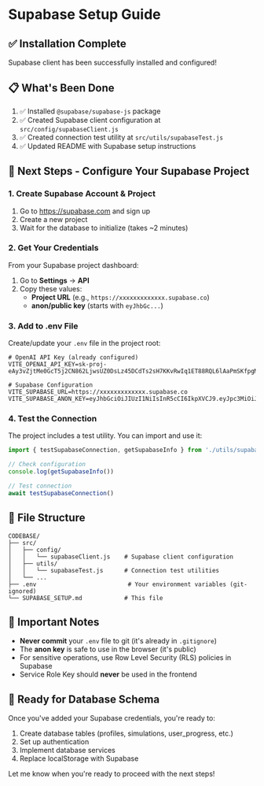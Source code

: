 # Supabase Setup Guide

## ✅ Installation Complete

Supabase client has been successfully installed and configured!

## 📋 What's Been Done

1. ✅ Installed `@supabase/supabase-js` package
2. ✅ Created Supabase client configuration at `src/config/supabaseClient.js`
3. ✅ Created connection test utility at `src/utils/supabaseTest.js`
4. ✅ Updated README with Supabase setup instructions

## 🔧 Next Steps - Configure Your Supabase Project

### 1. Create Supabase Account & Project

1. Go to https://supabase.com and sign up
2. Create a new project
3. Wait for the database to initialize (takes ~2 minutes)

### 2. Get Your Credentials

From your Supabase project dashboard:

1. Go to **Settings** → **API**
2. Copy these values:
   - **Project URL** (e.g., `https://xxxxxxxxxxxxx.supabase.co`)
   - **anon/public key** (starts with `eyJhbGc...`)

### 3. Add to .env File

Create/update your `.env` file in the project root:

```env
# OpenAI API Key (already configured)
VITE_OPENAI_API_KEY=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

# Supabase Configuration
VITE_SUPABASE_URL=https://xxxxxxxxxxxxx.supabase.co
VITE_SUPABASE_ANON_KEY=eyJhbGciOiJIUzI1NiIsInR5cCI6IkpXVCJ9.eyJpc3MiOiJzdXBhYmFzZSIsInJlZiI6InBsemNjc3Fva3dxY2NkenJvbXlkIiwicm9sZSI6ImFub24iLCJpYXQiOjE3MzU...
```

### 4. Test the Connection

The project includes a test utility. You can import and use it:

```javascript
import { testSupabaseConnection, getSupabaseInfo } from './utils/supabaseTest'

// Check configuration
console.log(getSupabaseInfo())

// Test connection
await testSupabaseConnection()
```

## 📁 File Structure

```
CODEBASE/
├── src/
│   ├── config/
│   │   └── supabaseClient.js    # Supabase client configuration
│   ├── utils/
│   │   └── supabaseTest.js      # Connection test utilities
│   └── ...
├── .env                          # Your environment variables (git-ignored)
└── SUPABASE_SETUP.md            # This file
```

## 🔑 Important Notes

- **Never commit** your `.env` file to git (it's already in `.gitignore`)
- The **anon key** is safe to use in the browser (it's public)
- For sensitive operations, use Row Level Security (RLS) policies in Supabase
- Service Role Key should **never** be used in the frontend

## 🎯 Ready for Database Schema

Once you've added your Supabase credentials, you're ready to:
1. Create database tables (profiles, simulations, user_progress, etc.)
2. Set up authentication
3. Implement database services
4. Replace localStorage with Supabase

Let me know when you're ready to proceed with the next steps!

